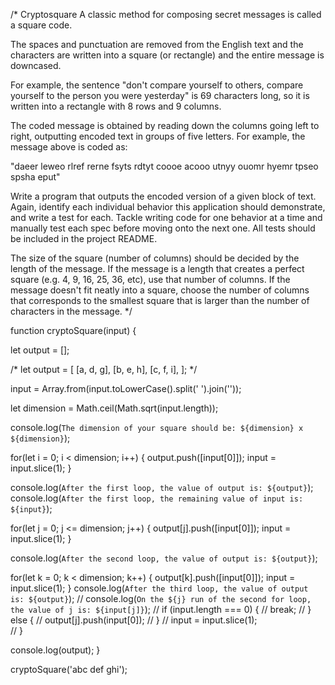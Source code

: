 /* 
Cryptosquare
A classic method for composing secret messages is called a square code.

The spaces and punctuation are removed from the English text and the 
characters are written into a square (or rectangle) 
and the entire message is downcased.

For example, the sentence "don't compare yourself to others, 
compare yourself to the person you were yesterday" is 69 characters long, 
so it is written into a rectangle with 8 rows and 9 columns.

The coded message is obtained by reading down the columns going left to right, 
outputting encoded text in groups of five letters. For example, the message 
above is coded as:

"daeer leweo rlref rerne fsyts rdtyt coooe acooo utnyy ouomr hyemr tpseo spsha eput"

Write a program that outputs the encoded version of a given block of text. 
Again, identify each individual behavior this application should demonstrate, 
and write a test for each. Tackle writing code for one behavior at a time and 
manually test each spec before moving onto the next one. All tests should be 
included in the project README.

The size of the square (number of columns) should be decided by the length 
of the message. If the message is a length that creates a perfect square 
(e.g. 4, 9, 16, 25, 36, etc), use that number of columns. If the message 
doesn't fit neatly into a square, choose the number of columns that corresponds 
to the smallest square that is larger than the number of characters in the message.
*/

function cryptoSquare(input) {

  let output = [];

  /*
  let output = [
    [a, d, g],
    [b, e, h],
    [c, f, i],
  ];
*/

  input = Array.from(input.toLowerCase().split(' ').join(''));

  let dimension = Math.ceil(Math.sqrt(input.length));

  console.log(`The dimension of your square should be: ${dimension} x ${dimension}`);
  
  for(let i = 0; i < dimension; i++) {
    output.push([input[0]]);
    input = input.slice(1);
  }

  console.log(`After the first loop, the value of output is: ${output}`);
  console.log(`After the first loop, the remaining value of input is: ${input}`);

  for(let j = 0; j <= dimension; j++) {
      output[j].push([input[0]]);
      input = input.slice(1);
  }

  console.log(`After the second loop, the value of output is: ${output}`);

  for(let k = 0; k < dimension; k++) {
    output[k].push([input[0]]);
    input = input.slice(1);
  }
  console.log(`After the third loop, the value of output is: ${output}`);
    // console.log(`On the ${j} run of the second for loop, the value of j is: ${input[j]}`);
    // if (input.length === 0) {
    //   break;
    // } else {
    //   output[j].push(input[0]);
    // }
    // input = input.slice(1);      
  // }


  console.log(output);
}

cryptoSquare('abc def ghi');
